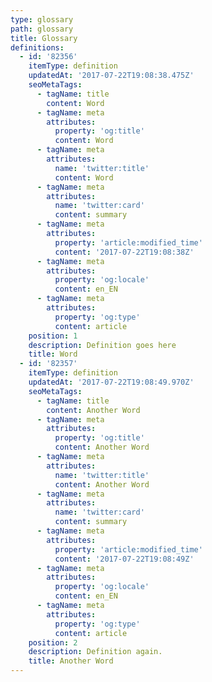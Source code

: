 ```yaml
---
type: glossary
path: glossary
title: Glossary
definitions:
  - id: '82356'
    itemType: definition
    updatedAt: '2017-07-22T19:08:38.475Z'
    seoMetaTags:
      - tagName: title
        content: Word
      - tagName: meta
        attributes:
          property: 'og:title'
          content: Word
      - tagName: meta
        attributes:
          name: 'twitter:title'
          content: Word
      - tagName: meta
        attributes:
          name: 'twitter:card'
          content: summary
      - tagName: meta
        attributes:
          property: 'article:modified_time'
          content: '2017-07-22T19:08:38Z'
      - tagName: meta
        attributes:
          property: 'og:locale'
          content: en_EN
      - tagName: meta
        attributes:
          property: 'og:type'
          content: article
    position: 1
    description: Definition goes here
    title: Word
  - id: '82357'
    itemType: definition
    updatedAt: '2017-07-22T19:08:49.970Z'
    seoMetaTags:
      - tagName: title
        content: Another Word
      - tagName: meta
        attributes:
          property: 'og:title'
          content: Another Word
      - tagName: meta
        attributes:
          name: 'twitter:title'
          content: Another Word
      - tagName: meta
        attributes:
          name: 'twitter:card'
          content: summary
      - tagName: meta
        attributes:
          property: 'article:modified_time'
          content: '2017-07-22T19:08:49Z'
      - tagName: meta
        attributes:
          property: 'og:locale'
          content: en_EN
      - tagName: meta
        attributes:
          property: 'og:type'
          content: article
    position: 2
    description: Definition again.
    title: Another Word
---
```


